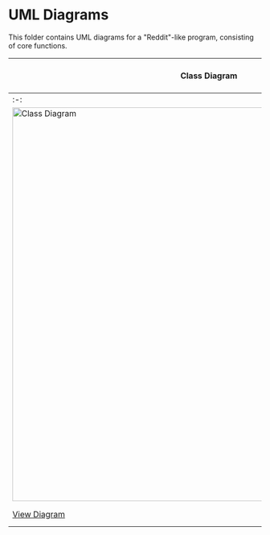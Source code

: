 # UML Diagrams
This folder contains UML diagrams for a "Reddit"-like program, consisting of core functions.

| Class Diagram | Use Case Diagram | State Diagram | Sequence Diagram |
| ------------- | ---------------- | ------------- | ---------------- |
| :-: | :-: | :-: | :-: |
| <img width="782" alt="Class Diagram" src="https://github.com/Trannics/CS151-TheJavaChips/assets/131493733/f1fd6b28-469b-4928-873c-fb7c83132e8f"> | ![Use Case Diagram](https://github.com/Trannics/CS151-TheJavaChips/assets/131493733/4f64f92c-5474-4be6-b8c0-aa1f95900f63) | ![State Diagram](https://github.com/Trannics/CS151-TheJavaChips/assets/131493733/bb5ea80d-3231-40ee-9ccc-be4464435ab1) | |
| [View Diagram](https://github.com/Trannics/CS151-TheJavaChips/blob/main/diagrams/Class%20Diagram.png) | [View Diagram](https://github.com/Trannics/CS151-TheJavaChips/blob/main/diagrams/Use%20Case%20Diagram.png) | [View Diagram](https://github.com/Trannics/CS151-TheJavaChips/blob/main/diagrams/State%20Diagram.png) | [View Diagram]() |
